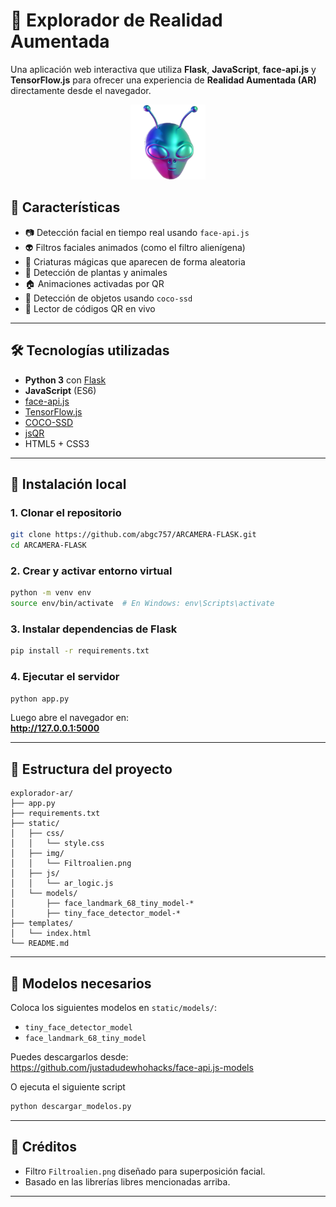 
# 🧠 Explorador de Realidad Aumentada

Una aplicación web interactiva que utiliza **Flask**, **JavaScript**, **face-api.js** y **TensorFlow.js** para ofrecer una experiencia de **Realidad Aumentada (AR)** directamente desde el navegador.

<div align="center">
  <img src="static/img/Filtroalien.png" alt="Filtro Alienígena" width="120" />
</div>

## 🎯 Características

- 📷 Detección facial en tiempo real usando `face-api.js`
- 👽 Filtros faciales animados (como el filtro alienígena)
- 🦄 Criaturas mágicas que aparecen de forma aleatoria
- 🌿 Detección de plantas y animales
- 🏠 Animaciones activadas por QR
- 🧠 Detección de objetos usando `coco-ssd`
- 🔲 Lector de códigos QR en vivo

---

## 🛠️ Tecnologías utilizadas

- **Python 3** con [Flask](https://flask.palletsprojects.com/)
- **JavaScript** (ES6)
- [face-api.js](https://github.com/justadudewhohacks/face-api.js)
- [TensorFlow.js](https://www.tensorflow.org/js)
- [COCO-SSD](https://github.com/tensorflow/tfjs-models/tree/master/coco-ssd)
- [jsQR](https://github.com/cozmo/jsQR)
- HTML5 + CSS3

---

## 🚀 Instalación local

### 1. Clonar el repositorio

```bash
git clone https://github.com/abgc757/ARCAMERA-FLASK.git
cd ARCAMERA-FLASK
```

### 2. Crear y activar entorno virtual

```bash
python -m venv env
source env/bin/activate  # En Windows: env\Scripts\activate
```

### 3. Instalar dependencias de Flask

```bash
pip install -r requirements.txt
```

### 4. Ejecutar el servidor

```bash
python app.py
```

Luego abre el navegador en:  
**http://127.0.0.1:5000**

---

## 🧩 Estructura del proyecto

```
explorador-ar/
├── app.py
├── requirements.txt
├── static/
│   ├── css/
│   │   └── style.css
│   ├── img/
│   │   └── Filtroalien.png
│   ├── js/
│   │   └── ar_logic.js
│   └── models/
│       ├── face_landmark_68_tiny_model-*
│       ├── tiny_face_detector_model-*
├── templates/
│   └── index.html
└── README.md
```

---

## 🧠 Modelos necesarios

Coloca los siguientes modelos en `static/models/`:

- `tiny_face_detector_model`
- `face_landmark_68_tiny_model`

Puedes descargarlos desde:  
https://github.com/justadudewhohacks/face-api.js-models

O ejecuta el siguiente script

```bash
python descargar_modelos.py
```

---

## 📸 Créditos

- Filtro `Filtroalien.png` diseñado para superposición facial.
- Basado en las librerías libres mencionadas arriba.
---
